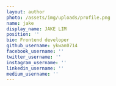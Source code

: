 ```yaml
---
layout: author
photo: /assets/img/uploads/profile.png
name: jake
display_name: JAKE LIM
position: ''
bio: Frontend developer
github_username: ykwan0714
facebook_username: ''
twitter_username: ''
instagram_username: ''
linkedin_username: ''
medium_username: ''
---
```

